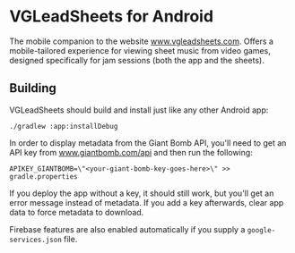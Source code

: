 # VGLeadSheets for Android

The mobile companion to the website www.vgleadsheets.com. Offers a mobile-tailored experience for viewing sheet music from video games, designed specifically for jam sessions (both the app and the sheets).

## Building

VGLeadSheets should build and install just like any other Android app:

```./gradlew :app:installDebug```

In order to display metadata from the Giant Bomb API, you'll need to get an API key from www.giantbomb.com/api and then run the following:

```APIKEY_GIANTBOMB=\"<your-giant-bomb-key-goes-here>\" >> gradle.properties```

If you deploy the app without a key, it should still work, but you'll get an error message instead of metadata. If you add a key afterwards, clear app data to force metadata to download.

Firebase features are also enabled automatically if you supply a `google-services.json` file.
